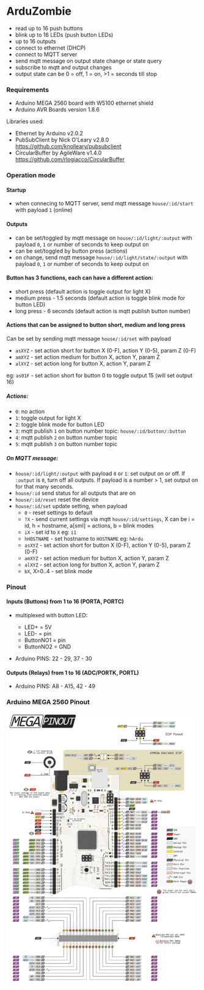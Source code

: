 # ArduZombie

* read up to 16 push buttons
* blink up to 16 LEDs (push button LEDs)
* up to 16 outputs
* connect to ethernet (DHCP)
* connect to MQTT server
* send mqtt message on output state change or state query
* subscribe to mqtt and output changes
* output state can be 0 = off, 1 = on, >1 = seconds till stop

### Requirements
- Arduino MEGA 2560 board with W5100 ethernet shield
- Arduino AVR Boards version 1.8.6

Libraries used:
- Ethernet by Arduino v2.0.2
- PubSubClient by Nick O'Leary v2.8.0 https://github.com/knolleary/pubsubclient
- CircularBuffer by AgileWare v1.4.0 https://github.com/rlogiacco/CircularBuffer

### Operation mode

#### Startup
- when connecing to MQTT server, send mqtt message `house/:id/start` with payload `1` (online)

#### Outputs
- can be set/toggled by mqtt message on `house/:id/light/:output` with payload `0`, `1` or number of seconds to keep output on
- can be set/toggled by button press (actions)
- on change, send mqtt message `house/:id/light/state/:output` with payload `0`, `1` or number of seconds to keep output on


#### Button has 3 functions, each can have a different action:
- short press (default action is toggle output for light X)
- medium press - 1.5 seconds (default action is toggle blink mode for button LED)
- long press - 6 seconds (default action is mqtt publish button number)


#### Actions that can be assigned to button short, medium and long press

Can be set by sending mqtt message `house/:id/set` with payload
- `asXYZ` - set action short for button X (0-F), action Y (0-5), param Z (0-F)
- `amXYZ` - set action medium for button X, action Y, param Z
- `alXYZ` - set action long for button X, action Y, param Z

eg: `as01F` - set action short for button 0 to toggle output 15 (will set output 16)

##### Actions:

- `0`: no action
- `1`: toggle output for light X
- `2`: toggle blink mode for button LED
- `3`: mqtt publish `1` on button number topic: `house/:id/button/:button`
- `4`: mqtt publish `2` on button number topic
- `5`: mqtt publish `3` on button number topic

##### On MQTT message:
  - `house/:id/light/:output` with payload `0` or `1`: set output on or off. If `:output` is `0`, turn off all outputs. If payload is a number > 1, set output on for that many seconds.
  - `house/:id` send status for all outputs that are on
  - `house/:id/reset` reset the device
  - `house/:id/set` update setting, when payload
    - `0` - reset settings to default
    - `?X` - send current settings via mqtt `house/:id/settings`, X can be i = id, h = hostname, a[sml] = actions, b = blink modes
    - `iX` - set id to `X` eg: `i1`
    - `hHOSTNAME` - set hostname to `HOSTNAME` eg: `hArdu`
    - `asXYZ` - set action short for button X (0-F), action Y (0-5), param Z (0-F)
    - `amXYZ` - set action medium for button X, action Y, param Z
    - `alXYZ` - set action long for button X, action Y, param Z
    - `bX`, X=0..4 - set blink mode


### Pinout

#### Inputs (Buttons) from 1 to 16 (PORTA, PORTC)

- multiplexed with button LED:
  - LED+ = 5V
  - LED- = pin
  - ButtonNO1 = pin
  - ButtonNO2 = GND

- Arduino PINS: 22 - 29, 37 - 30

#### Outputs (Relays) from 1 to 16 (ADC/PORTK, PORTL)

- Arduino PINS: A8 - A15, 42 - 49

### Arduino MEGA 2560 Pinout

![Arduino MEGA 2560 Pinout](/assets/arduino-mega-pinout.png)
